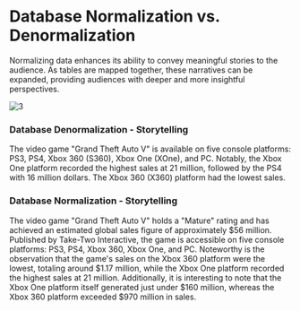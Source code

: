 #  Database Normalization vs. Denormalization

Normalizing data enhances its ability to convey meaningful stories to the audience. As tables are mapped together, these narratives can be expanded, providing audiences with deeper and more insightful perspectives.


![3](https://github.com/brendonhwang/Video-Game-Sales-Ratings/assets/155376651/c68c5a66-d7c4-4ebc-ab0c-1f4e2f875d39)

###  Database Denormalization - Storytelling
The video game "Grand Theft Auto V" is available on five console platforms: PS3, PS4, Xbox 360 (S360), Xbox One (XOne), and PC. 
Notably, the Xbox One platform recorded the highest sales at 21 million, followed by the PS4 with 16 million dollars. The Xbox 360 (X360) platform had the lowest sales.

###  Database Normalization - Storytelling
The video game "Grand Theft Auto V" holds a "Mature" rating and has achieved an estimated global sales figure of approximately $56 million. 
Published by Take-Two Interactive, the game is accessible on five console platforms: PS3, PS4, Xbox 360, Xbox One, and PC. 
Noteworthy is the observation that the game's sales on the Xbox 360 platform were the lowest, totaling around $1.17 million, while the Xbox One platform recorded the highest sales at 21 million. 
Additionally, it is interesting to note that the Xbox One platform itself generated just under $160 million, whereas the Xbox 360 platform exceeded $970 million in sales.

